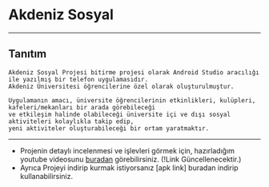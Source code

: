 # Akdeniz Sosyal
---
## Tanıtım 
```
Akdeniz Sosyal Projesi bitirme projesi olarak Android Studio aracılığı ile yazılmış bir telefon uygulamasıdır.
Akdeniz Üniversitesi öğrencilerine özel olarak oluşturulmuştur.

Uygulamanın amacı, üniversite öğrencilerinin etkinlikleri, kulüpleri, kafeleri/mekanları bir arada görebileceği
ve etkileşim halinde olabileceği üniversite içi ve dışı sosyal aktiviteleri kolaylıkla takip edip,
yeni aktiviteler oluşturabileceği bir ortam yaratmaktır.
```
---
* Projenin detaylı incelenmesi ve işlevleri görmek için, hazırladığım youtube videosunu [buradan](https://www.[gooogle.com](https://www.youtube.com/)) görebilirsiniz. (!Link Güncellenecektir.)
* Ayrıca Projeyi indirip kurmak istiyorsanız [apk link] buradan indirip kullanabilirsiniz. 
